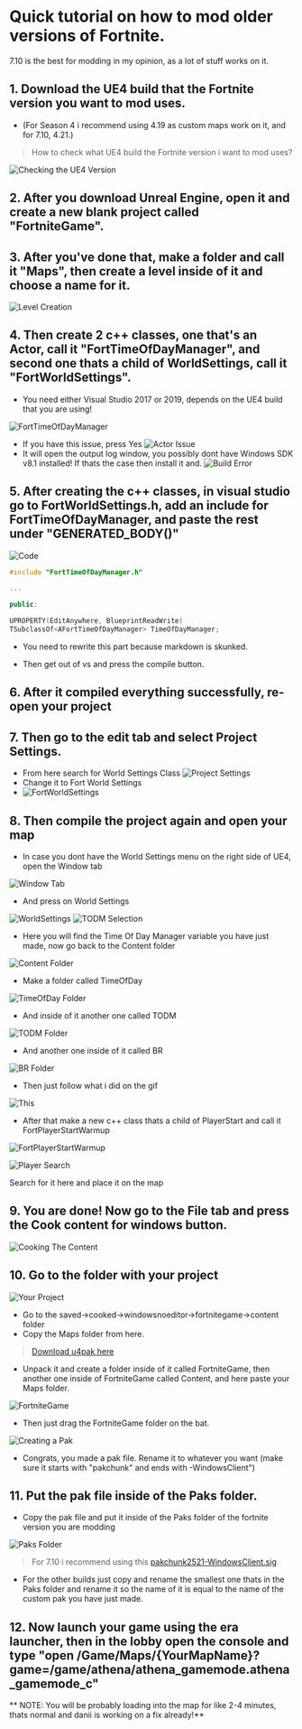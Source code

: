 # Quick tutorial on how to mod older versions of Fortnite.

7.10 is the best for modding in my opinion, as a lot of stuff works on it.

## 1. Download the UE4 build that the Fortnite version you want to mod uses. 

- (For Season 4 i recommend using 4.19 as custom maps work on it, and for 7.10, 4.21.)

> How to check what UE4 build the Fortnite version i want to mod uses?

![Checking the UE4 Version](Images/VersionCheck.gif)

## 2. After you download Unreal Engine, open it and create a new blank project called "FortniteGame".

## 3. After you've done that, make a folder and call it "Maps", then create a level inside of it and choose a name for it.
![Level Creation](Images/LevelCreation.gif)

## 4. Then create 2 c++ classes, one that's an Actor, call it "FortTimeOfDayManager", and second one thats a child of WorldSettings, call it "FortWorldSettings".
- You need either Visual Studio 2017 or 2019, depends on the UE4 build that you are using!

![FortTimeOfDayManager](Images/FortTimeOfDayManager.gif)

- If you have this issue, press Yes
![Actor Issue](Images/ActorIssue.png)
- It will open the output log window, you possibly dont have Windows SDK v8.1 installed! If thats the case then install it and.
![Build Error](Images/BuildError.png)

## 5. After creating the c++ classes, in visual studio go to FortWorldSettings.h, add an include for FortTimeOfDayManager, and paste the rest under "GENERATED_BODY()"

 ![Code](Images/Code.gif)

```cpp
#include "FortTimeOfDayManager.h"

...

public:

UPROPERTY(EditAnywhere, BlueprintReadWrite)
TSubclassOf<AFortTimeOfDayManager> TimeOfDayManager;
```
 - You need to rewrite this part because markdown is skunked.

- Then get out of vs and press the compile button.

## 6. After it compiled everything successfully, re-open your project

## 7. Then go to the edit tab and select Project Settings.
- From here search for World Settings Class
![Project Settings](Images/ProjectSettings.png)
- Change it to Fort World Settings
- ![FortWorldSettings](Images/FortWorldSettings.png)

## 8. Then compile the project again and open your map
- In case you dont have the World Settings menu on the right side of UE4, open the Window tab

![Window Tab](Images/WindowTab.png)

- And press on World Settings

![WorldSettings](Images/WorldSettings.png)
![TODM Selection](Images/TODMSelection.png)

- Here you will find the Time Of Day Manager variable you have just made, now go back to the Content folder

![Content Folder](Images/ContentFolder.png)

- Make a folder called TimeOfDay

![TimeOfDay Folder](Images/TimeOfDayFolder.png)

- And inside of it another one called TODM

![TODM Folder](Images/TODMFolder.png)

- And another one inside of it called BR

![BR Folder](Images/BRFolder.png)

- Then just follow what i did on the gif

![This](Images/This.gif)

- After that make a new c++ class thats a child of PlayerStart and call it FortPlayerStartWarmup

![FortPlayerStartWarmup](Images/FortPlayerStartWarmup.png)

![Player Search](Images/PlayerSearch.png)

Search for it here and place it on the map 

## 9. You are done! Now go to the File tab and press the Cook content for windows button.

![Cooking The Content](Images/CookingTheContent.png)


## 10. Go to the folder with your project

![Your Project](Images/YourProject.png)

- Go to the saved->cooked->windowsnoeditor->fortnitegame->content folder
- Copy the Maps folder from here.
> [Download u4pak here](Other/u4pak.zip)
- Unpack it and create a folder inside of it called FortniteGame, then another one inside of FortniteGame called Content, and here paste your Maps folder.

![FortniteGame](Images/YourProjectFortniteGame.png)

- Then just drag the FortniteGame folder on the bat.

![Creating a Pak](Images/CreatePak.png)

- Congrats, you made a pak file. Rename it to whatever you want (make sure it starts with "pakchunk" and ends with -WindowsClient")

## 11. Put the pak file inside of the Paks folder.
- Copy the pak file and put it inside of the Paks folder of the fortnite version you are modding

![Paks Folder](Images/PaksFolder.png)

> For 7.10 i recommend using this [pakchunk2521-WindowsClient.sig](Other/pakchunk2521-WindowsClient.sig)

- For the other builds just copy and rename the smallest one thats in the Paks folder and rename it so the name of it is equal to the name of the custom pak you have just made.

## 12. Now launch your game using the era launcher, then in the lobby open the console and type "open /Game/Maps/{YourMapName}?game=/game/athena/athena_gamemode.athena_gamemode_c"

** NOTE: You will be probably loading into the map for like 2-4 minutes, thats normal and danii is working on a fix already!**
